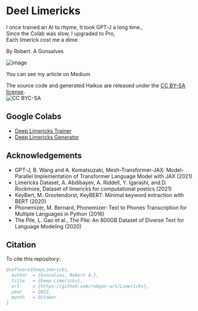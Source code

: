 # **Deel Limericks**
I once trained an AI to rhyme, It took GPT-J a long time.,</br>
Since the Colab was slow, I upgraded to Pro,</br> Each limerick cost me a dime.

By Robert. A Gonsalves</br>

![image](https://raw.githubusercontent.com/robgon-art/DeepLimericks/main/deep_limericks_med.jpg)

You can see my article on Medium

The source code and generated Haikus are released under the [CC BY-SA license](https://creativecommons.org/licenses/by-sa/4.0/).</br>
![CC BYC-SA](https://licensebuttons.net/l/by-sa/3.0/88x31.png)

## Google Colabs
* [Deep Limericks Trainer](https://colab.research.google.com/github/robgon-art/DeepLimericks/blob/main/Deep_Limericks_Train_GPT_J_6B.ipynb)
* [Deep Limericks Generator](https://colab.research.google.com/github/robgon-art/DeepLimericks/blob/main/Deep_Limericks_Interactive_Generator.ipynb)

## Acknowledgements
- GPT-J, B. Wang and A. Komatsuzaki, Mesh-Transformer-JAX: Model-Parallel Implementation of Transformer Language Model with JAX (2021)
- Limericks Dataset, A. Abdibayev, A. Riddell, Y. Igarashi, and D. Rockmore, Dataset of limericks for computational poetics (2021)
- KeyBert, M. Grootendorst, KeyBERT: Minimal keyword extraction with BERT (2020)
- Phonemizer, M. Bernard, Phonemizer: Text to Phones Transcription for Multiple Languages in Python (2016)
- The Pile, L. Gao et al., The Pile: An 800GB Dataset of Diverse Text for Language Modeling (2020)

## Citation
To cite this repository:

```bibtex
@software{DeepLimericks,
  author  = {Gonsalves, Robert A.},
  title   = {Deep Limericks},
  url     = {https://github.com/robgon-art/Limericks},
  year    = 2022,
  month   = October
}
```

